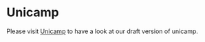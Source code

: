 # Unicamp
Please visit [Unicamp](http://unicamp.online) to have a look at our draft version of unicamp.
